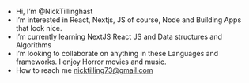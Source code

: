 - Hi, I’m @NickTillinghast
- I’m interested in React, Nextjs, JS of course, Node and Building Apps that look nice.
- I’m currently learning NextJS React JS and Data structures and Algorithms
- I’m looking to collaborate on anything in these Languages and frameworks.  I enjoy Horror movies and music.  
- How to reach me nicktilling73@gmail.com


